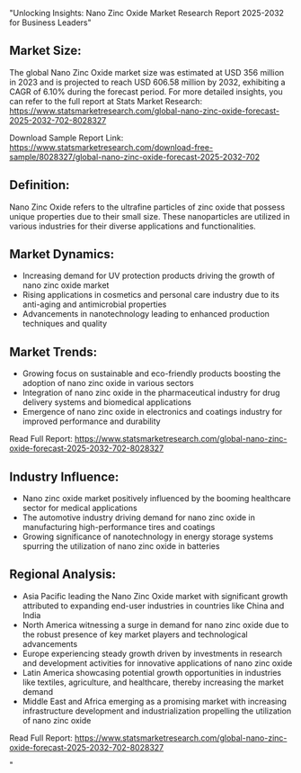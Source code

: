 "Unlocking Insights: Nano Zinc Oxide Market Research Report 2025-2032 for Business Leaders"

<h2>Market Size:</h2>
<p>The global Nano Zinc Oxide market size was estimated at USD 356 million in 2023 and is projected to reach USD 606.58 million by 2032, exhibiting a CAGR of 6.10% during the forecast period. For more detailed insights, you can refer to the full report at Stats Market Research: <a href='https://www.statsmarketresearch.com/global-nano-zinc-oxide-forecast-2025-2032-702-8028327'>https://www.statsmarketresearch.com/global-nano-zinc-oxide-forecast-2025-2032-702-8028327</a></p>
<p>Download Sample Report Link: <a href='https://www.statsmarketresearch.com/download-free-sample/8028327/global-nano-zinc-oxide-forecast-2025-2032-702'>https://www.statsmarketresearch.com/download-free-sample/8028327/global-nano-zinc-oxide-forecast-2025-2032-702</a></p>

<h2>Definition:</h2>
<p>Nano Zinc Oxide refers to the ultrafine particles of zinc oxide that possess unique properties due to their small size. These nanoparticles are utilized in various industries for their diverse applications and functionalities.</p>

<h2>Market Dynamics:</h2>
<ul>
<li>Increasing demand for UV protection products driving the growth of nano zinc oxide market</li>
<li>Rising applications in cosmetics and personal care industry due to its anti-aging and antimicrobial properties</li>
<li>Advancements in nanotechnology leading to enhanced production techniques and quality</li>
</ul>

<h2>Market Trends:</h2>
<ul>
<li>Growing focus on sustainable and eco-friendly products boosting the adoption of nano zinc oxide in various sectors</li>
<li>Integration of nano zinc oxide in the pharmaceutical industry for drug delivery systems and biomedical applications</li>
<li>Emergence of nano zinc oxide in electronics and coatings industry for improved performance and durability</li>
</ul>
<p>Read Full Report: <a href='https://www.statsmarketresearch.com/global-nano-zinc-oxide-forecast-2025-2032-702-8028327'>https://www.statsmarketresearch.com/global-nano-zinc-oxide-forecast-2025-2032-702-8028327</a></p>

<h2>Industry Influence:</h2>
<ul>
<li>Nano zinc oxide market positively influenced by the booming healthcare sector for medical applications</li>
<li>The automotive industry driving demand for nano zinc oxide in manufacturing high-performance tires and coatings</li>
<li>Growing significance of nanotechnology in energy storage systems spurring the utilization of nano zinc oxide in batteries</li>
</ul>

<h2>Regional Analysis:</h2>
<ul>
<li>Asia Pacific leading the Nano Zinc Oxide market with significant growth attributed to expanding end-user industries in countries like China and India</li>
<li>North America witnessing a surge in demand for nano zinc oxide due to the robust presence of key market players and technological advancements</li>
<li>Europe experiencing steady growth driven by investments in research and development activities for innovative applications of nano zinc oxide</li>
<li>Latin America showcasing potential growth opportunities in industries like textiles, agriculture, and healthcare, thereby increasing the market demand</li>
<li>Middle East and Africa emerging as a promising market with increasing infrastructure development and industrialization propelling the utilization of nano zinc oxide</li>
</ul>
<p>Read Full Report: <a href='https://www.statsmarketresearch.com/global-nano-zinc-oxide-forecast-2025-2032-702-8028327'>https://www.statsmarketresearch.com/global-nano-zinc-oxide-forecast-2025-2032-702-8028327</a></p>"

